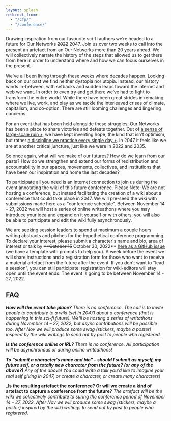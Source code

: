 ```yaml
---
layout: splash
redirect_from:
  - "/cfp/"
  - "/conference/"
---
```


Drawing inspiration from our favourite sci-fi authors we’re headed to a future for Our Networks ~~2022~~ 2047. Join us over two weeks to call into the present an artefact from an Our Networks more than 20 years ahead. We will collectively narrate the history of the steps that allowed us to get there from here in order to understand where and how we can focus ourselves in the present.

<div class="content-2047 bg-accent round p-2047 mb-1 mono" markdown="1">
  <div class="content-2047-inner" markdown="1">

We've all been living through these weeks where decades happen. Looking back on our past we find neither dystopia nor utopia. Instead, our history winds in-between, with setbacks and sudden leaps toward the internet and web we want. In order to even try and get there we’ve had to fight to transform the entire world. While there have been great strides in remaking where we live, work, and play as we tackle the interleaved crises of climate, capitalism, and co-option. There are still looming challenges and lingering concerns. 

For an event that has been held alongside these struggles, Our Networks has been a place to share victories and defeats together. Out of [a sense of large-scale ruin &#10548;](https://en.wikipedia.org/wiki/White_Noise_(novel)), we have kept inventing hope, the kind that isn’t optimism, but rather [a discipline we practice every single day &#10548;](https://towardfreedom.org/story/archives/activism/hope-is-a-discipline/). In 2047 it feels like we are at another critical juncture, just like we were in 2022 and 2035.

So once again, what will we make of our futures? How do we learn from our pasts? How do we strengthen and extend our forms of redistribution and accountability in our spaces, movements, collectives, and institutions that have been our inspiration and home the last decades?
  </div>

</div>

To participate all you need is an internet connection to join us during the event annotating the wiki of this future conference. Please Note: We are not hosting a conference, but instead facilitating the creation of a wiki about a conference that could take place in 2047. We will pre-seed the wiki with submissions made here as a "conference schedule". Between November 14 - 27, 2022 we will host a series of online writeathons where you may introduce your idea and expand on it yourself or with others, you will also be able to participate and edit the wiki fully asynchronously.

We are seeking session leaders to spend at maximum a couple hours writing abstracts and pitches for the hypothetical conference programming. To declare your interest, please submit a character's name and bio, area of interest or talk by  ~~**October 15~~ October 30, 2022** [here as a GitHub issue](https://github.com/ournetworks/2022-submissions/issues/new?template=submission.md&title=%5BSubmission+Title%5D) (we have a template with prompts to help you). A week before the event we will share instructions and a registration form for those who want to receive a material artefact from the future after the event. If you don't want to "lead a session", you can still participate: registration for wiki-editors will stay open until the event ends. The event is going to be between November 14 - 27, 2022.

<h2>FAQ</h2>

_**How will the event take place?**_
_There is no conference. The call is to invite people to contribute to a wiki (set in 2047) about a conference (that is happening in this sci-fi future). We'll be hosting a series of writathons during November 14 – 27, 2022, but async contributions will be possible too. After Nov we will produce some swag (stickers, maybe a poster) inspired by the wiki writings to send out by post to people who registered._

_**Is the conference online or IRL?**_
_There is no conference. All participation will be asynchronous or during online writeathons!_

_**To "submit a character's name and bio" – should I submit as myself, my future self, or a totally new character from the future? (or any of the above?)**_
_Any of the above! You could write a talk you'd like to imagine your real self giving in 2047, or create a character, or create many characters!_

_**Is the resulting artefact the conference? Or will we create a kind of artefact to capture a conference from the future?**
_The artefact will be the wiki we collectively contribute to suring the conference period of November 14 – 27, 2022. After Nov we will produce some swag (stickers, maybe a poster) inspired by the wiki writings to send out by post to people who registered._
